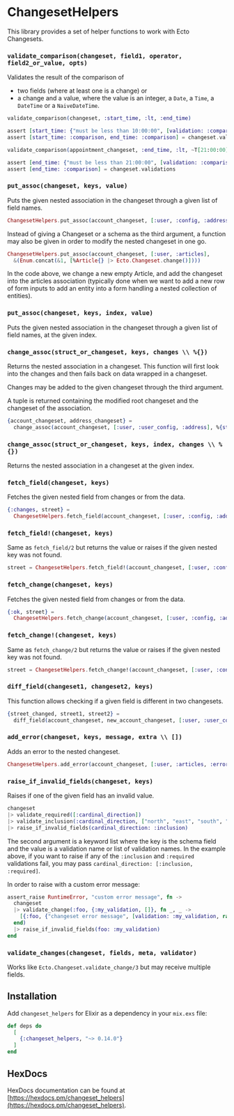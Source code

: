 # ChangesetHelpers

This library provides a set of helper functions to work with Ecto Changesets.

### `validate_comparison(changeset, field1, operator, field2_or_value, opts)`

Validates the result of the comparison of
  * two fields (where at least one is a change) or
  * a change and a value, where the value is an integer, a `Date`, a `Time`,
    a `DateTime` or a `NaiveDateTime`.

```elixir
validate_comparison(changeset, :start_time, :lt, :end_time)

assert [start_time: {"must be less than 10:00:00", [validation: :comparison]}] = changeset.errors
assert [start_time: :comparison, end_time: :comparison] = changeset.validations
```

```elixir
validate_comparison(appointment_changeset, :end_time, :lt, ~T[21:00:00])

assert [end_time: {"must be less than 21:00:00", [validation: :comparison]}] = changeset.errors
assert [end_time: :comparison] = changeset.validations
```

### `put_assoc(changeset, keys, value)`

Puts the given nested association in the changeset through a given list of field names.

```elixir
ChangesetHelpers.put_assoc(account_changeset, [:user, :config, :address], address_changeset)
```

Instead of giving a Changeset or a schema as the third argument, a function may also be given in order to modify the
nested changeset in one go.

```elixir
ChangesetHelpers.put_assoc(account_changeset, [:user, :articles],
  &(Enum.concat(&1, [%Article{} |> Ecto.Changeset.change()])))
```

In the code above, we change a new empty Article, and add the changeset into the articles association (typically done when we want to add a new
row of form inputs to add an entity into a form handling a nested collection of entities).

### `put_assoc(changeset, keys, index, value)`

Puts the given nested association in the changeset through a given list of field names, at the given index.

### `change_assoc(struct_or_changeset, keys, changes \\ %{})`

Returns the nested association in a changeset. This function will first look into the changes and then fails back on
data wrapped in a changeset.

Changes may be added to the given changeset through the third argument.

A tuple is returned containing the modified root changeset and the changeset of the association.

```elixir
{account_changeset, address_changeset} =
  change_assoc(account_changeset, [:user, :user_config, :address], %{street: "Foo street"})
```

### `change_assoc(struct_or_changeset, keys, index, changes \\ %{})`

Returns the nested association in a changeset at the given index.

### `fetch_field(changeset, keys)`

Fetches the given nested field from changes or from the data.

```elixir
{:changes, street} =
  ChangesetHelpers.fetch_field(account_changeset, [:user, :config, :address, :street])
```

### `fetch_field!(changeset, keys)`

Same as `fetch_field/2` but returns the value or raises if the given nested key was not found.

```elixir
street = ChangesetHelpers.fetch_field!(account_changeset, [:user, :config, :address, :street])
```

### `fetch_change(changeset, keys)`

Fetches the given nested field from changes or from the data.

```elixir
{:ok, street} =
  ChangesetHelpers.fetch_change(account_changeset, [:user, :config, :address, :street])
```

### `fetch_change!(changeset, keys)`

Same as `fetch_change/2` but returns the value or raises if the given nested key was not found.

```elixir
street = ChangesetHelpers.fetch_change!(account_changeset, [:user, :config, :address, :street])
```

### `diff_field(changeset1, changeset2, keys)`

This function allows checking if a given field is different in two changesets.

```elixir
{street_changed, street1, street2} =
  diff_field(account_changeset, new_account_changeset, [:user, :user_config, :address, :street])
```

### `add_error(changeset, keys, message, extra \\ [])`

Adds an error to the nested changeset.

```elixir
ChangesetHelpers.add_error(account_changeset, [:user, :articles, :error_key], "Some error")
```

### `raise_if_invalid_fields(changeset, keys)`

Raises if one of the given field has an invalid value.

```elixir
changeset
|> validate_required([:cardinal_direction])
|> validate_inclusion(:cardinal_direction, ["north", "east", "south", "west"])
|> raise_if_invalid_fields(cardinal_direction: :inclusion)
```

The second argument is a keyword list where the key is the schema field and the value is a validation name or list of validation names. In the example above, if you want to raise if any of the `:inclusion` and `:required` validations fail, you may pass `cardinal_direction: [:inclusion, :required]`.

In order to raise with a custom error message:

```elixir
assert_raise RuntimeError, "custom error message", fn ->
  changeset
  |> validate_change(:foo, {:my_validation, []}, fn _, _ ->
    [{:foo, {"changeset error message", [validation: :my_validation, raise: "custom error message"]}}]
  end)
  |> raise_if_invalid_fields(foo: :my_validation)
end
```

### `validate_changes(changeset, fields, meta, validator)`

Works like `Ecto.Changeset.validate_change/3` but may receive multiple fields.

## Installation

Add `changeset_helpers` for Elixir as a dependency in your `mix.exs` file:

```elixir
def deps do
  [
    {:changeset_helpers, "~> 0.14.0"}
  ]
end
```

## HexDocs

HexDocs documentation can be found at [https://hexdocs.pm/changeset_helpers](https://hexdocs.pm/changeset_helpers).
